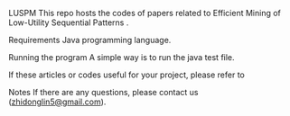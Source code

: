 LUSPM
This repo hosts the codes of papers related to Efficient Mining of Low-Utility Sequential Patterns .

Requirements
Java programming language.

Running the program
A simple way is to run the java test file.


If these articles or codes useful for your project, please refer to

Notes
If there are any questions, please contact us (zhidonglin5@gmail.com).
